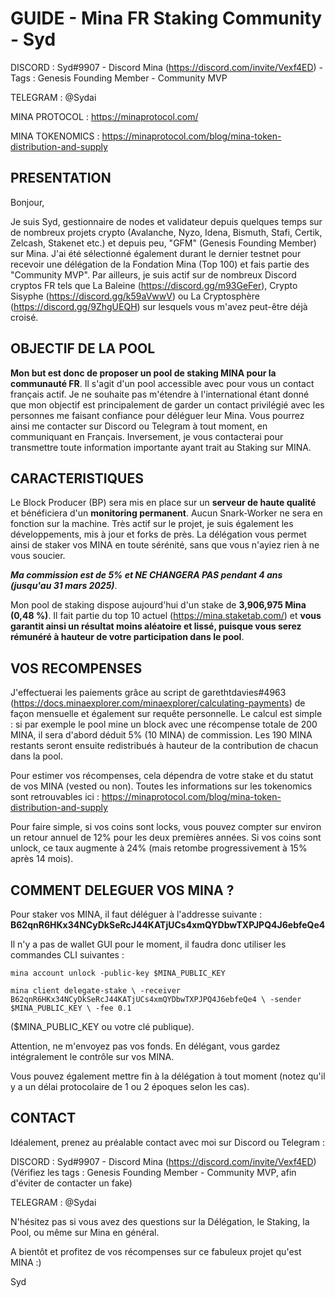 # GUIDE - Mina FR Staking Community - Syd

DISCORD : Syd#9907 - Discord Mina (https://discord.com/invite/Vexf4ED) - Tags : Genesis Founding Member - Community MVP

TELEGRAM : @Sydai

MINA PROTOCOL : https://minaprotocol.com/

MINA TOKENOMICS : https://minaprotocol.com/blog/mina-token-distribution-and-supply


## PRESENTATION 

Bonjour,

Je suis Syd, gestionnaire de nodes et validateur depuis quelques temps sur de nombreux projets crypto (Avalanche, Nyzo, Idena, Bismuth, Stafi, Certik, Zelcash, Stakenet etc.) et depuis peu, "GFM" (Genesis Founding Member) sur Mina. J'ai été sélectionné également durant le dernier testnet pour recevoir une délégation de la Fondation Mina (Top 100) et fais partie des "Community MVP". Par ailleurs, je suis actif sur de nombreux Discord cryptos FR tels que La Baleine (https://discord.gg/m93GeFer), Crypto Sisyphe (https://discord.gg/k59aVwwV) ou La Cryptosphère (https://discord.gg/9ZhgUEQH) sur lesquels vous m'avez peut-être déjà croisé.

## OBJECTIF DE LA POOL

**Mon but est donc de proposer un pool de staking MINA pour la communauté FR**. Il s'agit d'un pool accessible avec pour vous un contact français actif. Je ne souhaite pas m'étendre à l'international étant donné que mon objectif est principalement de garder un contact privilégié avec les personnes me faisant confiance pour déléguer leur Mina. Vous pourrez ainsi me contacter sur Discord ou Telegram à tout moment, en communiquant en Français. Inversement, je vous contacterai pour transmettre toute information importante ayant trait au Staking sur MINA.

## CARACTERISTIQUES

Le Block Producer (BP) sera mis en place sur un **serveur de haute qualité** et bénéficiera d'un **monitoring permanent**. Aucun Snark-Worker ne sera en fonction sur la machine. Très actif sur le projet, je suis également les développements, mis à jour et forks de près. La délégation vous permet ainsi de staker vos MINA en toute sérénité, sans que vous n'ayiez rien à ne vous soucier.

***Ma commission est de 5% et NE CHANGERA PAS pendant 4 ans (jusqu'au 31 mars 2025)***. 

Mon pool de staking dispose aujourd'hui d'un stake de **3,906,975 Mina (0,48 %)**. Il fait partie du top 10 actuel (https://mina.staketab.com/) et **vous garantit ainsi un résultat moins aléatoire et lissé, puisque vous serez rémunéré à hauteur de votre participation dans le pool**.

## VOS RECOMPENSES 

J'effectuerai les paiements grâce au script de garethtdavies#4963 (https://docs.minaexplorer.com/minaexplorer/calculating-payments) de façon mensuelle et également sur requête personnelle. Le calcul est simple : si par exemple le pool mine un block avec une récompense totale de 200 MINA, il sera d'abord déduit 5% (10 MINA) de commission. Les 190 MINA restants seront ensuite redistribués à hauteur de la contribution de chacun dans la pool.

Pour estimer vos récompenses, cela dépendra de votre stake et du statut de vos MINA (vested ou non). Toutes les informations sur les tokenomics sont retrouvables ici : https://minaprotocol.com/blog/mina-token-distribution-and-supply

Pour faire simple, si vos coins sont locks, vous pouvez compter sur environ un retour annuel de 12% pour les deux premières années. Si vos coins sont unlock, ce taux augmente à 24% (mais retombe progressivement à 15% après 14 mois).

## COMMENT DELEGUER VOS MINA ?

Pour staker vos MINA, il faut déléguer à l'addresse suivante :
**B62qnR6HKx34NCyDkSeRcJ44KATjUCs4xmQYDbwTXPJPQ4J6ebfeQe4**

Il n'y a pas de wallet GUI pour le moment, il faudra donc utiliser les commandes CLI suivantes :

`mina account unlock -public-key $MINA_PUBLIC_KEY`

`mina client delegate-stake \
    -receiver B62qnR6HKx34NCyDkSeRcJ44KATjUCs4xmQYDbwTXPJPQ4J6ebfeQe4 \
    -sender $MINA_PUBLIC_KEY \
    -fee 0.1`

($MINA_PUBLIC_KEY ou votre clé publique).

Attention, ne m'envoyez pas vos fonds. En délégant, vous gardez intégralement le contrôle sur vos MINA.

Vous pouvez également mettre fin à la délégation à tout moment (notez qu'il y a un délai protocolaire de 1 ou 2 époques selon les cas).

## CONTACT 

Idéalement, prenez au préalable contact avec moi sur Discord ou Telegram :

DISCORD : Syd#9907 - Discord Mina (https://discord.com/invite/Vexf4ED) (Vérifiez les tags : Genesis Founding Member - Community MVP, afin d'éviter de contacter un fake)

TELEGRAM : @Sydai

N'hésitez pas si vous avez des questions sur la Délégation, le Staking, la Pool, ou même sur Mina en général.

A bientôt et profitez de vos récompenses sur ce fabuleux projet qu'est MINA :)

Syd
